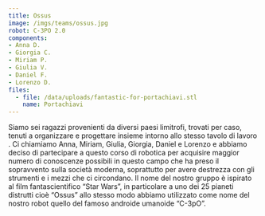 ```yaml
---
title: Ossus
image: /imgs/teams/ossus.jpg
robot: C-3PO 2.0
components:
- Anna D.
- Giorgia C.
- Miriam P.
- Giulia V.
- Daniel F.
- Lorenzo D.
files:
  - file: /data/uploads/fantastic-for-portachiavi.stl
    name: Portachiavi
---
```


Siamo sei ragazzi provenienti da diversi paesi limitrofi, trovati per caso, tenuti a organizzare e progettare insieme intorno allo stesso tavolo di lavoro .
Ci chiamiamo Anna, Miriam, Giulia, Giorgia, Daniel e Lorenzo e abbiamo deciso di partecipare a questo corso di robotica per acquisire maggior numero di conoscenze possibili in questo campo che ha preso il sopravvento sulla società moderna, soprattutto per avere destrezza con gli strumenti e i mezzi che ci circondano.
Il nome del nostro gruppo è ispirato al film fantascientifico “Star Wars”, in particolare a uno dei 25 pianeti distrutti cioè “Ossus” allo stesso modo abbiamo utilizzato come nome del nostro robot quello del famoso androide umanoide “C-3pO”.
